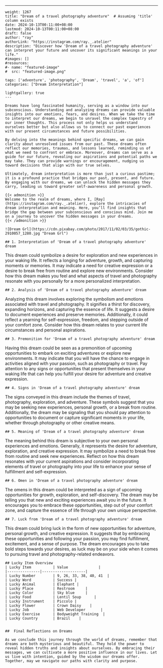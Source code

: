 ---
    weight: 1267
    title: "Dream of a travel photography adventure"  # Assuming 'title' column exists
    date: 2024-10-13T00:11:00+08:00
    lastmod: 2024-10-13T00:11:00+08:00
    draft: false
    author: "ray"
    authorLink: "https://instagram.com/ray._.atelier"
    description: "Discover how 'Dream of a travel photography adventure' can interpret your future and uncover its significant meanings in your life."
    #images: []
    #resources:
    #- name: "featured-image"
    #  src: "featured-image.png"
    
    tags: ['adventure', 'photography', 'Dream', 'travel', 'a', 'of']
    categories: ["Dream Interpretation"]
    
    lightgallery: true
    ---
    
    Dreams have long fascinated humanity, serving as a window into our subconscious. Understanding and analyzing dreams can provide valuable insights into our emotions, fears, and desires. When we take the time to interpret our dreams, we begin to unravel the complex tapestry of our inner thoughts. This process not only helps us understand ourselves better but also allows us to connect our past experiences with our present circumstances and future possibilities.
    
    By delving into the meanings behind specific dreams, we can gain clarity about unresolved issues from our past. These dreams often reflect our memories, traumas, and lessons learned, reminding us of what we need to confront or embrace. Moreover, dreams can serve as a guide for our future, revealing our aspirations and potential paths we may take. They can provide warnings or encouragement, nudging us toward decisions that align with our true selves.
    
    Ultimately, dream interpretation is more than just a curious pastime; it is a profound practice that bridges our past, present, and future. By engaging with our dreams, we can unlock the hidden messages they carry, leading us toward greater self-awareness and personal growth.
    
    {{< admonition >}}
    Welcome to the realm of dreams, where I, [Ray](https://instagram.com/ray._.atelier), explore the intricacies of dream interpretation and meaning. Here, you’ll find insights that bridge the gap between your subconscious and conscious mind. Join me on a journey to uncover the hidden messages in your dreams.
    {{< /admonition >}}
    
    ![Dream Grl](https://cdn.pixabay.com/photo/2017/11/02/03/35/gothic-2910057_1280.jpg "Dream Grl")
    
    ## 1. Interpretation of 'Dream of a travel photography adventure' dream
    
This dream could symbolize a desire for exploration and new experiences in your waking life. It reflects a longing for adventure, growth, and capturing moments or memories. It may indicate a need for creative expression or a desire to break free from routine and explore new environments. Consider how this dream makes you feel and what aspects of travel and photography resonate with you personally for a more personalized interpretation.
    
    ## 2. Analysis of 'Dream of a travel photography adventure' dream
    
Analyzing this dream involves exploring the symbolism and emotions associated with travel and photography. It signifies a thirst for discovery, expanding horizons, and capturing the essence of life. It suggests a desire to document experiences and preserve memories. Additionally, it could reflect a yearning for self-expression, freedom, and stepping outside of your comfort zone. Consider how this dream relates to your current life circumstances and personal aspirations.
    
    ## 3. Premonition for 'Dream of a travel photography adventure' dream
    
Having this dream could be seen as a premonition of upcoming opportunities to embark on exciting adventures or explore new environments. It may indicate that you will have the chance to engage in activities aligned with your passion, such as photography or travel. Pay attention to any signs or opportunities that present themselves in your waking life that can help you fulfill your desire for adventure and creative expression.
    
    ## 4. Signs in 'Dream of a travel photography adventure' dream
    
The signs conveyed in this dream include the themes of travel, photography, exploration, and adventure. These symbols suggest that you may be seeking new experiences, personal growth, or a break from routine. Additionally, the dream may be signaling that you should pay attention to opportunities to document or capture significant moments in your life, whether through photography or other creative means.
    
    ## 5. Meaning of 'Dream of a travel photography adventure' dream
    
The meaning behind this dream is subjective to your own personal experiences and emotions. Generally, it represents the desire for adventure, exploration, and creative expression. It may symbolize a need to break free from routine and seek new experiences. Reflect on how this dream resonates with your current aspirations and consider incorporating elements of travel or photography into your life to enhance your sense of fulfillment and self-expression.
    
    ## 6. Omen in 'Dream of a travel photography adventure' dream
    
The omens in this dream could be interpreted as a sign of upcoming opportunities for growth, exploration, and self-discovery. The dream may be telling you that new and exciting experiences await you in the future. It encourages you to embrace these opportunities, step out of your comfort zone, and capture the essence of life through your own unique perspective.
    
    ## 7. Luck from 'Dream of a travel photography adventure' dream
    
This dream could bring luck in the form of new opportunities for adventure, personal growth, and creative expression. It suggests that by embracing these opportunities and following your passion, you may find fulfillment, excitement, and a sense of purpose. The dream encourages you to take bold steps towards your desires, as luck may be on your side when it comes to pursuing travel and photography-related endeavors.
    
    ## Lucky Item Overview
    | Lucky Item          | Value              |
    |---------------|--------------------|
    | Lucky Number        | 9, 26, 33, 38, 40, 41  |
    | Lucky Word          | Success |
    | Lucky Animal        | Elephant |
    | Lucky Place         | Restroom     |
    | Lucky Color         | Sky blue     |
    | Lucky Food          | Lentil Soup      |
    | Lucky Instrument    | Piccolo |
    | Lucky Flower        | Crown Daisy    |
    | Lucky Job           | Web Developer       |
    | Lucky Exercise      | Bodyweight Training  |
    | Lucky Country       | Brazil    |
    
    
    ##  Final Reflections on Dreams
    
    As we conclude this journey through the world of dreams, remember that dreams are both mysterious and beautiful. They hold the power to reveal hidden truths and insights about ourselves. By embracing their messages, we can cultivate a more positive influence in our lives. Let us live with intention, guided by the wisdom our dreams offer. Together, may we navigate our paths with clarity and purpose.
    